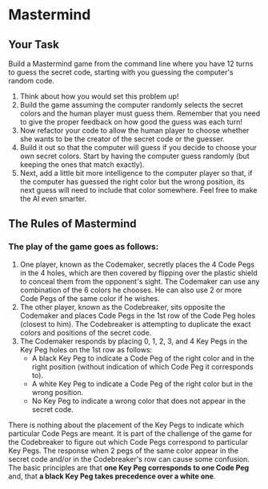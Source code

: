 # Mastermind

## Your Task
Build a Mastermind game from the command line where you have 12 turns to guess
the secret code, starting with you guessing the computer's random code.

1. Think about how you would set this problem up!
2. Build the game assuming the computer randomly selects the secret colors and
   the human player must guess them. Remember that you need to give the proper
   feedback on how good the guess was each turn!
3. Now refactor your code to allow the human player to choose whether she wants
   to be the creator of the secret code or the guesser.
4. Build it out so that the computer will guess if you decide to choose your
   own secret colors. Start by having the computer guess randomly (but keeping
   the ones that match exactly).
5. Next, add a little bit more intelligence to the computer player so that, if
   the computer has guessed the right color but the wrong position, its next
   guess will need to include that color somewhere. Feel free to make the AI
   even smarter.

## The Rules of Mastermind

### The play of the game goes as follows:

1. One player, known as the Codemaker, secretly places the 4 Code Pegs in the 4
   holes, which are then covered by flipping over the plastic shield to conceal
   them from the opponent's sight. The Codemaker can use any combination of the
   6 colors he chooses. He can also use 2 or more Code Pegs of the same color
   if he wishes.
2. The other player, known as the Codebreaker, sits opposite the Codemaker and
   places Code Pegs in the 1st row of the Code Peg holes (closest to him). The
   Codebreaker is attempting to duplicate the exact colors and positions of the
   secret code.
3. The Codemaker responds by placing 0, 1, 2, 3, and 4 Key Pegs in the Key Peg
   holes on the 1st row as follows:
   * A black Key Peg to indicate a Code Peg of the right color and in the
      right position (without indication of which Code Peg it corresponds to).
   * A white Key Peg to indicate a Code Peg of the right color but in the
      wrong position.
   * No Key Peg to indicate a wrong color that does not appear in the secret
      code.

There is nothing about the placement of the Key Pegs to indicate which
particular Code Pegs are meant. It is part of the challenge of the game for the
Codebreaker to figure out which Code Pegs correspond to particular Key Pegs.
The response when 2 pegs of the same color appear in the secret code and/or in
the Codebreaker's row can cause some confusion. The basic principles are that
**one Key Peg corresponds to one Code Peg** and, that **a black Key Peg takes
precedence over a white one**.